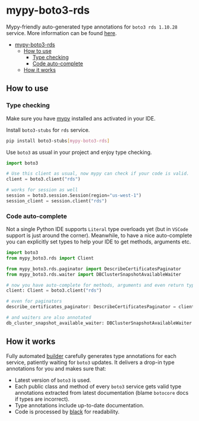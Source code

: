 # mypy-boto3-rds

Mypy-friendly auto-generated type annotations for `boto3 rds 1.10.28` service.
More information can be found [here](https://github.com/vemel/mypy_boto3).

- [mypy-boto3-rds](#mypy-boto3-rds)
  - [How to use](#how-to-use)
    - [Type checking](#type-checking)
    - [Code auto-complete](#code-auto-complete)
  - [How it works](#how-it-works)

## How to use

### Type checking

Make sure you have [mypy](https://github.com/python/mypy) installed ans activated in your IDE.

Install `boto3-stubs` for `rds` service.

```bash
pip install boto3-stubs[mypy-boto3-rds]
```

Use `boto3` as usual in your project and enjoy type checking.

```python
import boto3

# Use this client as usual, now mypy can check if your code is valid.
client = boto3.client("rds")

# works for session as well
session = boto3.session.Session(region="us-west-1")
session_client = session.client("rds")

```

### Code auto-complete

Not a single Python IDE supports `Literal` type overloads yet (but in `VSCode` support is just around the corner).
Meanwhile, to have a nice auto-complete you can explicitly set types to help your IDE to get methods, arguments etc.

```python
import boto3
from mypy_boto3.rds import Client

from mypy_boto3.rds.paginator import DescribeCertificatesPaginator
from mypy_boto3.rds.waiter import DBClusterSnapshotAvailableWaiter

# now you have auto-complete for methods, arguments and even return types
client: Client = boto3.client("rds")

# even for paginators
describe_certificates_paginator: DescribeCertificatesPaginator = client.get_paginator("describe_certificates")

# and waiters are also annotated
db_cluster_snapshot_available_waiter: DBClusterSnapshotAvailableWaiter = client.get_waiter("db_cluster_snapshot_available")
```

## How it works

Fully automated [builder](https://github.com/vemel/mypy_boto3) carefully generates
type annotations for each service, patiently waiting for `boto3` updates. It delivers
a drop-in type annotations for you and makes sure that:

- Latest version of `boto3` is used.
- Each public class and method of every `boto3` service gets valid type annotations
  extracted from latest documentation (blame `botocore` docs if types are incorrect).
- Type annotations include up-to-date documentation.
- Code is processed by [black](https://github.com/psf/black) for readability.